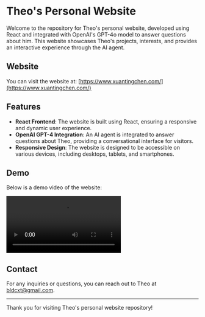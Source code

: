 # Theo's Personal Website

Welcome to the repository for Theo's personal website, developed using React and integrated with OpenAI's GPT-4o model to answer questions about him. This website showcases Theo's projects, interests, and provides an interactive experience through the AI agent.

## Website

You can visit the website at: [https://www.xuantingchen.com/](https://www.xuantingchen.com/)

## Features

- **React Frontend**: The website is built using React, ensuring a responsive and dynamic user experience.
- **OpenAI GPT-4 Integration**: An AI agent is integrated to answer questions about Theo, providing a conversational interface for visitors.
- **Responsive Design**: The website is designed to be accessible on various devices, including desktops, tablets, and smartphones.

## Demo

Below is a demo video of the website:

![Demo Video](video/Recording.mp4)

## Contact

For any inquiries or questions, you can reach out to Theo at [bldcxt@gmail.com](mailto:bldcxt@gmail.com).

---

Thank you for visiting Theo's personal website repository!